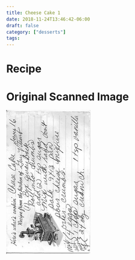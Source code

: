```yaml
---
title: Cheese Cake 1
date: 2018-11-24T13:46:42-06:00
draft: false
category: ["desserts"]
tags:
---
```


# Recipe

# Original Scanned Image

![](/desserts/cheese-cake-1.png)